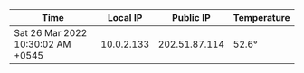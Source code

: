 | Time     | Local IP | Public IP | Temperature |
| ----------- | ----------- | ----------- | ----------- |
| Sat 26 Mar 2022 10:30:02 AM +0545      | 10.0.2.133     | 202.51.87.114  | 52.6° |

